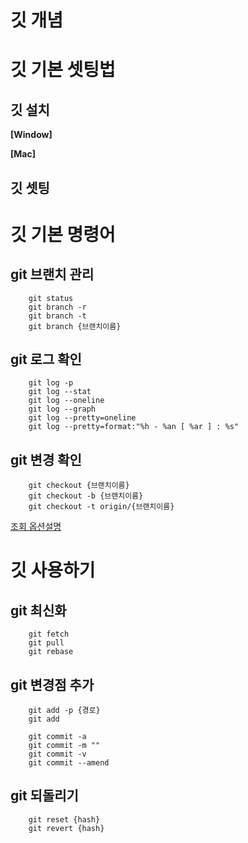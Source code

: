 # 깃 개념

# 깃 기본 셋팅법

## 깃 설치

**[Window]**

**[Mac]**

## 깃 셋팅

# 깃 기본 명령어

## git 브랜치 관리

```
    git status
    git branch -r
    git branch -t
    git branch {브랜치이름}
```

## git 로그 확인

```
    git log -p
    git log --stat
    git log --oneline
    git log --graph
    git log --pretty=oneline
    git log --pretty=format:"%h - %an [ %ar ] : %s"
```

## git 변경 확인

```
    git checkout {브랜치이름}
    git checkout -b {브랜치이름}
    git checkout -t origin/{브랜치이름}
```

[조회 옵션설명](https://git-scm.com/book/ko/v2/Git%EC%9D%98-%EA%B8%B0%EC%B4%88-%EC%BB%A4%EB%B0%8B-%ED%9E%88%EC%8A%A4%ED%86%A0%EB%A6%AC-%EC%A1%B0%ED%9A%8C%ED%95%98%EA%B8%B0)

# 깃 사용하기

## git 최신화

```
    git fetch
    git pull
    git rebase
```

## git 변경점 추가

```
    git add -p {경로}
    git add
```

```
    git commit -a
    git commit -m ""
    git commit -v
    git commit --amend
```

## git 되돌리기

```
    git reset {hash}
    git revert {hash}
```
